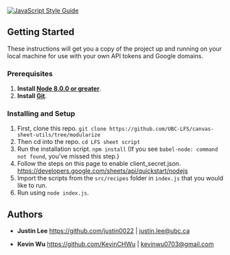 [![JavaScript Style Guide](https://img.shields.io/badge/code_style-standard-brightgreen.svg)](https://standardjs.com)

## Getting Started

These instructions will get you a copy of the project up and running on your local machine for use with your own API tokens and Google domains. 

### Prerequisites

1. **Install [Node 8.0.0 or greater](https://nodejs.org)**.
2. **Install [Git](https://git-scm.com/downloads)**. 

### Installing and Setup

1. First, clone this repo. `git clone https://github.com/UBC-LFS/canvas-sheet-utils/tree/modularize`
2. Then cd into the repo. `cd LFS sheet script`
3. Run the installation script. `npm install` (If you see `babel-node: command not found`, you've missed this step.)
4. Follow the steps on this page to enable client_secret.json. https://developers.google.com/sheets/api/quickstart/nodejs
5. Import the scripts from the `src/recipes` folder in `index.js` that you would like to run.
6. Run using `node index.js`.

## Authors

* **Justin Lee** 
https://github.com/justin0022 | justin.lee@ubc.ca


* **Kevin Wu**
https://github.com/KevinCHWu | kevinwu0703@gmail.com

